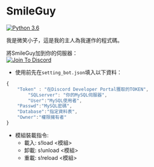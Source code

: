 # SmileGuy
[![Python 3.6](https://img.shields.io/badge/python-3.6-blue.svg)](https://www.python.org/downloads/release/python-367/)

我是微笑小子，這是我的主人為我運作的程式碼。  

將SmileGuy加到你的伺服器：  
[![Join To Discord](https://github.com/minexo79/SmileGuy/blob/master/photo/jointodiscord.png)](https://discordapp.com/api/oauth2/authorize?client_id=613249451355799552&permissions=8&scope=bot)     

* 使用前先在`setting_bot.json`填入以下資料：
```js
{
	"Token" : "在Discord Developer Portal獲取的TOKEN",
        "SQLserver": "你的MySQL伺服器",
        "User":"MySQL使用者",
   	"Passwd":"MySQL密碼",
   	"Database":"指定資料表",
	"Owner":"權限擁有者"
}
```

* 模組裝載指令:  
  * 載入: s!load <模組>
  * 卸載: s!unload <模組>
  * 重載: s!reload <模組>
